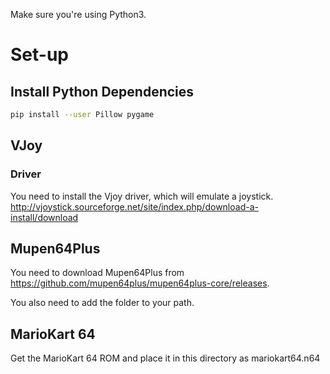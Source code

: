 Make sure you're using Python3.

# Set-up

## Install Python Dependencies

```bash
pip install --user Pillow pygame
```

## VJoy

### Driver
You need to install the Vjoy driver, which will emulate a joystick.
http://vjoystick.sourceforge.net/site/index.php/download-a-install/download

## Mupen64Plus

You need to download Mupen64Plus from https://github.com/mupen64plus/mupen64plus-core/releases.

You also need to add the folder to your path.

## MarioKart 64

Get the MarioKart 64 ROM and place it in this directory as mariokart64.n64
